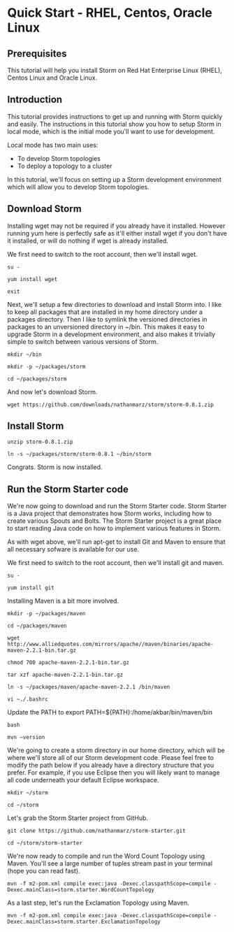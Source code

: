 Quick Start - RHEL, Centos, Oracle Linux
========================================

Prerequisites
-------------

This tutorial will help you install Storm on Red Hat Enterprise Linux (RHEL), 
Centos Linux and Oracle Linux.

Introduction
------------

This tutorial provides instructions to get up and running with Storm quickly and 
easily. The instructions in this tutorial show you how to setup Storm in local 
mode, which is the initial mode you'll want to use for development.

Local mode has two main uses:
- To develop Storm topologies
- To deploy a topology to a cluster

In this tutorial, we'll focus on setting up a Storm development environment which 
will allow you to develop Storm topologies.

Download Storm
--------------

Installing wget may not be required if you already have it installed. However 
running yum here is perfectly safe as it'll either install wget if you don't 
have it installed, or will do nothing if wget is already installed.

We first need to switch to the root account, then we'll install wget.

	su - 
	
    yum install wget
    
    exit

Next, we'll setup a few directories to download and install Storm into. I like to 
keep all packages that are installed in my home directory under a packages directory. 
Then I like to symlink the versioned directories in packages to an unversioned 
directory in ~/bin. This makes it easy to upgrade Storm in a development 
environment, and also makes it trivially simple to switch between various 
versions of Storm.

    mkdir ~/bin

    mkdir -p ~/packages/storm

    cd ~/packages/storm

And now let's download Storm.

    wget https://github.com/downloads/nathanmarz/storm/storm-0.8.1.zip

Install Storm
-------------

    unzip storm-0.8.1.zip

    ln -s ~/packages/storm/storm-0.8.1 ~/bin/storm

Congrats. Storm is now installed.

Run the Storm Starter code
--------------------------

We're now going to download and run the Storm Starter code. Storm Starter is a 
Java project that demonstrates how Storm works, including how to create various 
Spouts and Bolts. The Storm Starter project is a great place to start reading 
Java code on how to implement various features in Storm.

As with wget above, we'll run apt-get to install Git and Maven to ensure that 
all necessary sofware is available for our use.

We first need to switch to the root account, then we'll install git and maven.

	su -
	
    yum install git

Installing Maven is a bit more involved.
   
    mkdir -p ~/packages/maven
    
    cd ~/packages/maven
    
    wget http://www.alliedquotes.com/mirrors/apache//maven/binaries/apache-maven-2.2.1-bin.tar.gz

    chmod 700 apache-maven-2.2.1-bin.tar.gz

    tar xzf apache-maven-2.2.1-bin.tar.gz

    ln -s ~/packages/maven/apache-maven-2.2.1 /bin/maven

    vi ~./.bashrc

Update the PATH to
export PATH=${PATH}:/home/akbar/bin/maven/bin

    bash

    mvn –version

We're going to create a storm directory in our home directory, which will be 
where we'll store all of our Storm development code. Please feel free to modify 
the path below if you already have a directory structure that you prefer. For 
example, if you use Eclipse then you will likely want to manage all code 
underneath your default Eclipse workspace.

    mkdir ~/storm

    cd ~/storm

Let's grab the Storm Starter project from GitHub.

    git clone https://github.com/nathanmarz/storm-starter.git

    cd ~/storm/storm-starter

We're now ready to compile and run the Word Count Topology using Maven. You'll 
see a large number of tuples stream past in your terminal (hope you can read fast).

    mvn -f m2-pom.xml compile exec:java -Dexec.classpathScope=compile -Dexec.mainClass=storm.starter.WordCountTopology

As a last step, let's run the Exclamation Topology using Maven.

    mvn -f m2-pom.xml compile exec:java -Dexec.classpathScope=compile -Dexec.mainClass=storm.starter.ExclamationTopology
    